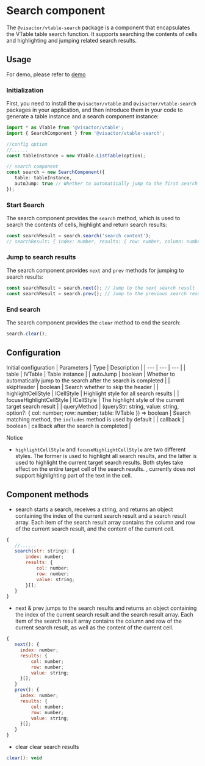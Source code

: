 # Search component

The `@visactor/vtable-search` package is a component that encapsulates the VTable table search function. It supports searching the contents of cells and highlighting and jumping related search results.

## Usage

For demo, please refer to [demo](../../demo/search/search-component)

### Initialization
First, you need to install the `@visactor/vtable` and `@visactor/vtable-search` packages in your application, and then introduce them in your code to generate a table instance and a search component instance:

```ts
import * as VTable from '@visactor/vtable';
import { SearchComponent } from '@visactor/vtable-search';

//config option
//......
const tableInstance = new VTable.ListTable(option);

// search component
const search = new SearchComponent({
   table: tableInstance,
   autoJump: true // Whether to automatically jump to the first search result after the search is completed
});
```

### Start Search
The search component provides the `search` method, which is used to search the contents of cells, highlight and return search results:

```ts
const searchResult = search.search('search content');
// searchResult: { index: number, results: { row: number, column: number }[] }
```

### Jump to search results
The search component provides `next` and `prev` methods for jumping to search results:

```ts
const searchResult = search.next(); // Jump to the next search result
const searchResult = search.prev(); // Jump to the previous search result
```

### End search
The search component provides the `clear` method to end the search:

```ts
search.clear();
```

## Configuration
Initial configuration
| Parameters | Type | Description |
| --- | --- | --- |
| table | IVTable | Table instance |
| autoJump | boolean | Whether to automatically jump to the search after the search is completed |
| skipHeader | boolean | Search whether to skip the header |
| highlightCellStyle | ICellStyle | Highlight style for all search results |
| focuseHighlightCellStyle | ICellStyle | The highlight style of the current target search result |
| queryMethod | (queryStr: string, value: string, option?: { col: number; row: number; table: IVTable }) => boolean | Search matching method, the `includes` method is used by default |
| callback | boolean | callback after the search is completed |

Notice

* `highlightCellStyle` and `focuseHighlightCellStyle` are two different styles. The former is used to highlight all search results, and the latter is used to highlight the current target search results. Both styles take effect on the entire target cell of the search results. , currently does not support highlighting part of the text in the cell.

## Component methods

* search starts a search, receives a string, and returns an object containing the index of the current search result and a search result array. Each item of the search result array contains the column and row of the current search result, and the content of the current cell.
```js
{
   //......
   search(str: string): {
       index: number;
       results: {
           col: number;
           row: number;
           value: string;
       }[];
   }
}
```

* next & prev jumps to the search results and returns an object containing the index of the current search result and the search result array. Each item of the search result array contains the column and row of the current search result, as well as the content of the current cell.
```js
{
   next(): {
     index: number;
     results: {
         col: number;
         row: number;
         value: string;
     }[];
   }
   prev(): {
     index: number;
     results: {
         col: number;
         row: number;
         value: string;
     }[];
   }
}
```

* clear clear search results
```js
clear(): void
```